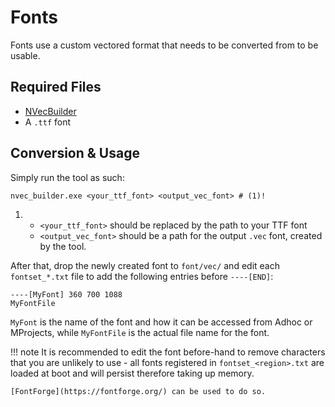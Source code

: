 # Fonts

Fonts use a custom vectored format that needs to be converted from to be usable.

## Required Files
- [NVecBuilder](https://github.com/Nenkai/PDTools/releases/tag/nvecbuilder-1.0.0)
- A `.ttf` font

## Conversion & Usage
Simply run the tool as such:
``` { .yaml .annotate }
nvec_builder.exe <your_ttf_font> <output_vec_font> # (1)!
```

1.  * `<your_ttf_font>` should be replaced by the path to your TTF font 
    * `<output_vec_font>` should be a path for the output `.vec` font, created by the tool.

After that, drop the newly created font to `font/vec/` and edit each `fontset_*.txt` file to add the following entries before `----[END]`:

```
----[MyFont] 360 700 1088
MyFontFile
```
`MyFont` is the name of the font and how it can be accessed from Adhoc or MProjects, while `MyFontFile` is the actual file name for the font.

!!! note
    It is recommended to edit the font before-hand to remove characters that you are unlikely to use - all fonts registered in `fontset_<region>.txt` are loaded at boot and will persist therefore taking up memory. 
    
    [FontForge](https://fontforge.org/) can be used to do so.
